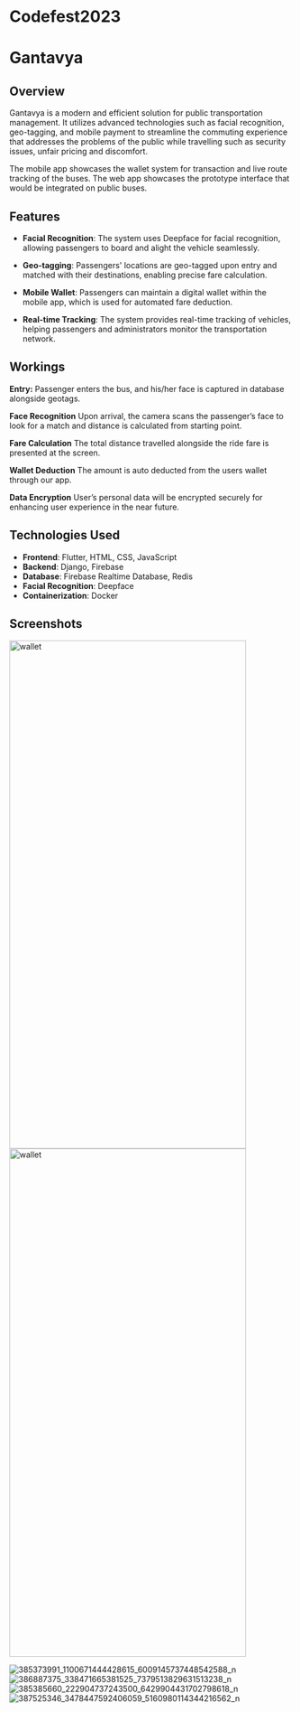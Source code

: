 # Codefest2023

# Gantavya

## Overview

Gantavya is a modern and efficient solution for public transportation management. It utilizes advanced technologies such as facial recognition, geo-tagging, and mobile payment to streamline the commuting experience that addresses the problems of the public while travelling such as security issues, unfair pricing and discomfort. 

The mobile app showcases the wallet system for transaction and live route tracking of the buses. The web app showcases the prototype interface that would be integrated on public buses.

## Features

- **Facial Recognition**: The system uses Deepface for facial recognition, allowing passengers to board and alight the vehicle seamlessly.

- **Geo-tagging**: Passengers' locations are geo-tagged upon entry and matched with their destinations, enabling precise fare calculation.

- **Mobile Wallet**: Passengers can maintain a digital wallet within the mobile app, which is used for automated fare deduction.

- **Real-time Tracking**: The system provides real-time tracking of vehicles, helping passengers and administrators monitor the transportation network.

## Workings
**Entry:**
Passenger enters the bus,  and his/her face is captured in database alongside geotags. 

**Face Recognition**
Upon arrival, the camera scans the passenger’s face to look for a match and distance is calculated from starting point.

**Fare Calculation**
The total distance travelled alongside the ride fare is presented at the screen.

**Wallet Deduction**
The amount is auto deducted from the users wallet through our app.

**Data Encryption**
User’s personal data will be encrypted securely for enhancing user experience in the near future.

## Technologies Used

- **Frontend**: Flutter, HTML, CSS, JavaScript
- **Backend**: Django, Firebase
- **Database**: Firebase Realtime Database, Redis
- **Facial Recognition**: Deepface
- **Containerization**: Docker

## Screenshots 
<img src="https://github.com/Nawap1/Codefest2023/assets/98960524/7d9f8b62-7971-4906-a9e2-f2b2b08b44af" alt="wallet" width="420" height="900">
<img src="https://github.com/Nawap1/Codefest2023/assets/98960524/ff090405-1598-47cd-9ace-9be971ca5b0a" alt="wallet" width="420" height="900">



![385373991_1100671444428615_6009145737448542588_n](https://github.com/siddevkota/Codefest2023/assets/98960524/ad30645e-2690-4ade-b088-908b7e57e10d)
![386887375_338471665381525_7379513829631513238_n](https://github.com/siddevkota/Codefest2023/assets/98960524/2c309a2a-4f3a-4fe7-aa65-9d0f5e4e4d15)
![385385660_222904737243500_6429904431702798618_n](https://github.com/siddevkota/Codefest2023/assets/98960524/8de903d0-97ab-403a-9b86-03a80ae27717)
![387525346_3478447592406059_5160980114344216562_n](https://github.com/siddevkota/Codefest2023/assets/98960524/1416ef49-99c8-4df6-9d21-5f5d5b26338b)

